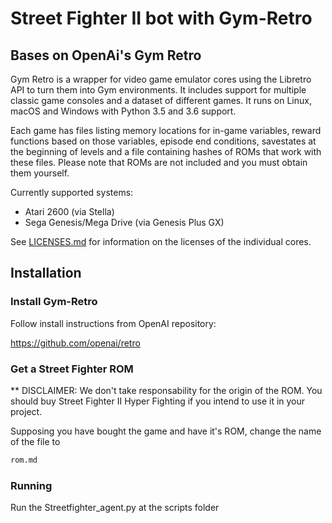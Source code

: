 # Street Fighter II bot with Gym-Retro

## Bases on OpenAi's Gym Retro

Gym Retro is a wrapper for video game emulator cores using the Libretro API to turn them into Gym environments.
It includes support for multiple classic game consoles and a dataset of different games.
It runs on Linux, macOS and Windows with Python 3.5 and 3.6 support.

Each game has files listing memory locations for in-game variables, reward functions based on those variables, episode end conditions, savestates at the beginning of levels and a file containing hashes of ROMs that work with these files.
Please note that ROMs are not included and you must obtain them yourself.

Currently supported systems:

- Atari 2600 (via Stella)
- Sega Genesis/Mega Drive (via Genesis Plus GX)

See [LICENSES.md](LICENSES.md) for information on the licenses of the individual cores.

## Installation

### Install Gym-Retro

Follow install instructions from OpenAI repository:

https://github.com/openai/retro

### Get a Street Fighter ROM

** DISCLAIMER: We don't take responsability for the origin of the ROM. You should buy Street Fighter II Hyper Fighting if you intend to use it in your project.

Supposing you have bought the game and have it's ROM, change the name of the file to 
```sh
rom.md
```

### Running
Run the Streetfighter_agent.py at the scripts folder


